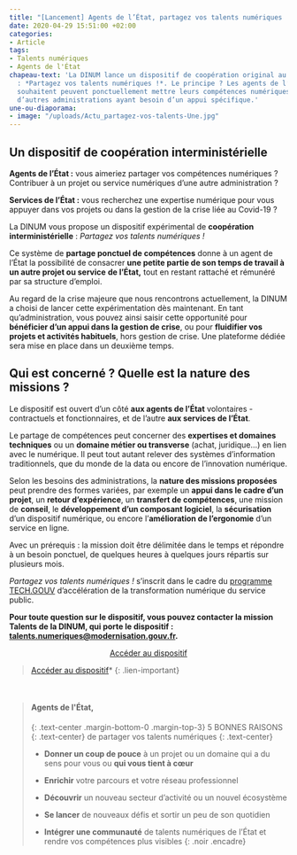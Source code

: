 ```yaml
---
title: "[Lancement] Agents de l’État, partagez vos talents numériques !"
date: 2020-04-29 15:51:00 +02:00
categories:
- Article
tags:
- Talents numériques
- Agents de l'État
chapeau-text: 'La DINUM lance un dispositif de coopération original au sein de l’État
  : *Partagez vos talents numériques !*. Le principe ? Les agents de l’État qui le
  souhaitent peuvent ponctuellement mettre leurs compétences numériques au service
  d’autres administrations ayant besoin d’un appui spécifique.'
une-ou-diaporama:
- image: "/uploads/Actu_partagez-vos-talents-Une.jpg"
---
```


## Un dispositif de coopération interministérielle

**Agents de l’État :** vous aimeriez partager vos compétences numériques ? Contribuer à un projet ou service numériques d’une autre administration ?

**Services de l’État :** vous recherchez une expertise numérique pour vous appuyer dans vos projets ou dans la gestion de la crise liée au Covid-19 ?

La DINUM vous propose un dispositif expérimental de **coopération interministérielle** : *Partagez vos talents numériques !*

Ce système de **partage ponctuel de compétences** donne à un agent de l’État la possibilité de consacrer **une petite partie de son temps de travail à un autre projet ou service** **de l’État,** tout en restant rattaché et rémunéré par sa structure d’emploi.

Au regard de la crise majeure que nous rencontrons actuellement, la DINUM a choisi de lancer cette expérimentation dès maintenant. En tant qu’administration, vous pouvez ainsi saisir cette opportunité pour **bénéficier d’un appui dans la gestion de crise**, ou pour **fluidifier vos projets et activités habituels**, hors gestion de crise. Une plateforme dédiée sera mise en place dans un deuxième temps.
<br>

## Qui est concerné ? Quelle est la nature des missions ?

Le dispositif est ouvert d’un côté **aux agents de l’État** volontaires - contractuels et fonctionnaires, et de l’autre **aux services de l’État**.

Le partage de compétences peut concerner des **expertises et domaines techniques** ou un **domaine métier ou transverse** (achat, juridique…) en lien avec le numérique. Il peut tout autant relever des systèmes d’information traditionnels, que du monde de la data ou encore de l’innovation numérique.

Selon les besoins des administrations, la **nature des missions proposées** peut prendre des formes variées, par exemple un **appui dans le cadre d’un projet**, un **retour d’expérience**, un **transfert de compétences**, une mission de **conseil**, le **développement d’un composant logiciel**, la **sécurisation** d’un dispositif numérique, ou encore l’**amélioration de l’ergonomie** d’un service en ligne.

Avec un prérequis : la mission doit être délimitée dans le temps et répondre à un besoin ponctuel, de quelques heures à quelques jours répartis sur plusieurs mois.

*Partagez vos talents numériques !* s’inscrit dans le cadre du [programme TECH.GOUV](https://numerique.gouv.fr/publications/tech-gouv-strategie-et-feuille-de-route-2019-2021/) d’accélération de la transformation numérique du service public.

**Pour toute question sur le dispositif, vous pouvez contacter la mission Talents de la DINUM, qui porte le dispositif : [talents.numeriques@modernisation.gouv.fr](mailto:talents.numeriques@modernisation.gouv.fr).**

<div align="center">
<a href="/produits-services/partagez-vos-talents-numeriques/" class="button">Accéder au dispositif</a></div>

> [Accéder au dispositif](/produits-services/partagez-vos-talents-numeriques/)*
{: .lien-important}
<br>

> #### Agents de l'État,
> {: .text-center .margin-bottom-0 .margin-top-3}
> 5 BONNES RAISONS
> {: .text-center}
> de partager vos talents numériques
> {: .text-center}
> <br>
>
> * **Donner un coup de pouce** à un projet ou un domaine qui a du sens pour vous ou **qui vous tient à cœur**
>
> * **Enrichir** votre parcours et votre réseau professionnel
>
> * **Découvrir** un nouveau secteur d’activité ou un nouvel écosystème
>
> * **Se lancer** de nouveaux défis et sortir un peu de son quotidien
>
> * **Intégrer une communauté** de talents numériques de l’État et rendre vos compétences plus visibles
{: .noir .encadre}